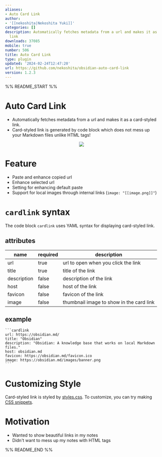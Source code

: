 ```yaml
---
aliases:
- Auto Card Link
author:
- '[[nekoshita|Nekoshita Yuki]]'
categories: []
description: Automatically fetches metadata from a url and makes it as a card-styled
  link
downloads: 37085
mobile: true
number: 506
title: Auto Card Link
type: plugin
updated: '2024-02-24T12:47:20'
url: https://github.com/nekoshita/obsidian-auto-card-link
version: 1.2.3
---
```


%% README_START %%

# Auto Card Link

- Automatically fetches metadata from a url and makes it as a card-styled link.
- Card-styled link is generated by code block which does not mess up your Markdown files unlike HTML tags!

<p align="center">
    <img src="https://raw.githubusercontent.com/nekoshita/obsidian-auto-card-link/HEAD/demo.gif">
</p>

# Feature
- Paste and enhance copied url
- Enhance selected url
- Setting for enhancing default paste
- Support for local images through internal links (`image: "[[image.png]]"`)


# `cardlink` syntax
The code block `cardlink` uses YAML syntax for displaying card-styled link.


## attributes
|name|required|description|
|---|---|---|
|url|true|url to open when you click the link|
|title|true|title of the link|
|description|false|description of the link|
|host|false|host of the link|
|favicon|false|favicon of the link|
|image|false|thumbnail image to show in the card link|


## example
```
​```cardlink
url: https://obsidian.md/
title: "Obsidian"
description: "Obsidian: A knowledge base that works on local Markdown files."
host: obsidian.md
favicon: https://obsidian.md/favicon.ico
image: https://obsidian.md/images/banner.png
​```
```

# Customizing Style
Card-styled link is styled by [styles.css](./styles.css). To customize, you can try making [CSS snippets](https://help.obsidian.md/How+to/Add+custom+styles#Use+Themes+and+or+CSS+snippets).

# Motivation
- Wanted to show beautiful links in my notes
- Didn't want to mess up my notes with HTML tags


%% README_END %%